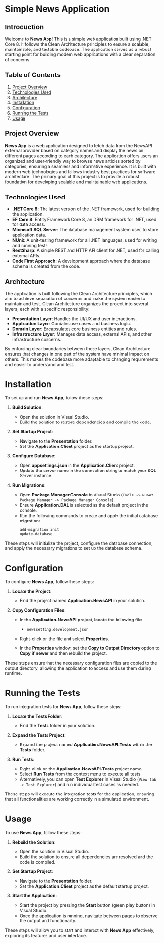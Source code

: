 # Simple News Application
## Introduction

Welcome to **News App**! This is a simple web application built using .NET Core 8. It follows the Clean Architecture principles to ensure a scalable, maintainable, and testable codebase. The application serves as a robust starting point for building modern web applications with a clear separation of concerns.

## Table of Contents

1. [Project Overview](#project-overview)
2. [Technologies Used](#technologies-used)
3. [Architecture](#architecture)
4. [Installation](#installation)
5. [Configuration](#configuration)
6. [Running the Tests](#running-the-tests)
7. [Usage](#usage)

## Project Overview

**News App** is a web application designed to fetch data from the NewsAPI external provider based on category names and display the news on different pages according to each category. The application offers users an organized and user-friendly way to browse news articles sorted by categories, ensuring a seamless and informative experience. It is built with modern web technologies and follows industry best practices for software architecture. The primary goal of this project is to provide a robust foundation for developing scalable and maintainable web applications.

## Technologies Used

- **.NET Core 8**: The latest version of the .NET framework, used for building the application.
- **EF Core 8**: Entity Framework Core 8, an ORM framework for .NET, used for data access.
- **Microsoft SQL Server**: The database management system used to store application data.
- **NUnit**: A unit-testing framework for all .NET languages, used for writing and running tests.
- **RestSharp**: A simple REST and HTTP API client for .NET, used for calling external APIs.
- **Code First Approach**: A development approach where the database schema is created from the code.

## Architecture

The application is built following the Clean Architecture principles, which aim to achieve separation of concerns and make the system easier to maintain and test. Clean Architecture organizes the project into several layers, each with a specific responsibility:

- **Presentation Layer**: Handles the UI/UX and user interactions.
- **Application Layer**: Contains use cases and business logic.
- **Domain Layer**: Encapsulates core business entities and rules.
- **Infrastructure Layer**: Manages data access, external APIs, and other infrastructure concerns.

By enforcing clear boundaries between these layers, Clean Architecture ensures that changes in one part of the system have minimal impact on others. This makes the codebase more adaptable to changing requirements and easier to understand and test.

# Installation

To set up and run **News App**, follow these steps:

1. **Build Solution**:
   - Open the solution in Visual Studio.
   - Build the solution to restore dependencies and compile the code.

2. **Set Startup Project**:
   - Navigate to the **Presentation** folder.
   - Set the **Application.Client** project as the startup project.

3. **Configure Database**:
   - Open **appsettings.json** in the **Application.Client** project.
   - Update the server name in the connection string to match your SQL Server instance.

4. **Run Migrations**:
   - Open **Package Manager Console** in Visual Studio (`Tools -> NuGet Package Manager -> Package Manager Console`).
   - Ensure **Application.DAL** is selected as the default project in the console.
   - Run the following commands to create and apply the initial database migration:
     ```
     add-migration init
     update-database
     ```

These steps will initialize the project, configure the database connection, and apply the necessary migrations to set up the database schema.

# Configuration

To configure **News App**, follow these steps:

1. **Locate the Project**:
   - Find the project named **Application.NewsAPI** in your solution.

2. **Copy Configuration Files**:
   - In the **Application.NewsAPI** project, locate the following file:
     - `newssetting.development.json`
     
   - Right-click on the file and select **Properties**.
   - In the **Properties** window, set the **Copy to Output Directory** option to **Copy if newer** and then rebuild the project.

These steps ensure that the necessary configuration files are copied to the output directory, allowing the application to access and use them during runtime.

# Running the Tests

To run integration tests for **News App**, follow these steps:

1. **Locate the Tests Folder**:
   - Find the **Tests** folder in your solution.

2. **Expand the Tests Project**:
   - Expand the project named **Application.NewsAPI.Tests** within the **Tests** folder.

3. **Run Tests**:
   - Right-click on the **Application.NewsAPI.Tests** project name.
   - Select **Run Tests** from the context menu to execute all tests.
   - Alternatively, you can open **Test Explorer** in Visual Studio (`View tab -> Test Explorer`) and run individual test cases as needed.

These steps will execute the integration tests for the application, ensuring that all functionalities are working correctly in a simulated environment.

# Usage

To use **News App**, follow these steps:

1. **Rebuild the Solution**:
   - Open the solution in Visual Studio.
   - Build the solution to ensure all dependencies are resolved and the code is compiled.

2. **Set Startup Project**:
   - Navigate to the **Presentation** folder.
   - Set the **Application.Client** project as the default startup project.

3. **Start the Application**:
   - Start the project by pressing the **Start** button (green play button) in Visual Studio.
   - Once the application is running, navigate between pages to observe the output and functionality.

These steps will allow you to start and interact with **News App** effectively, exploring its features and user interface.


